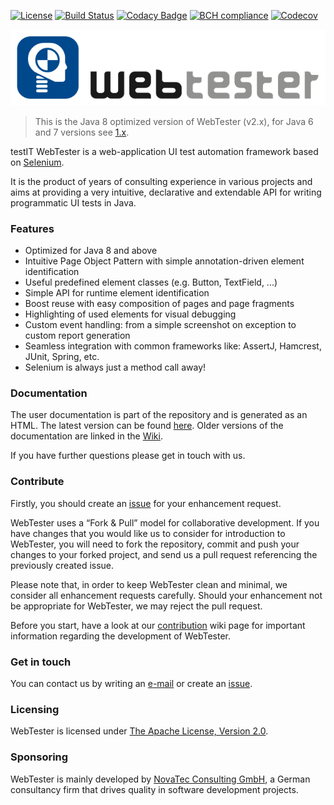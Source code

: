 [![License](https://img.shields.io/badge/License-Apache%20License%202.0-brightgreen.svg)][10]
[![Build Status](https://travis-ci.org/testIT-WebTester/webtester2-core.svg?branch=master)][11]
[![Codacy Badge](https://api.codacy.com/project/badge/Grade/8e27ea2197814283bd971e816ae549fb)][12]
[![BCH compliance](https://bettercodehub.com/edge/badge/testIT-WebTester/webtester2-core)][13]
[![Codecov](https://codecov.io/gh/testIT-WebTester/webtester2-core/branch/master/graph/badge.svg)][14]

![testIT WebTester](logo.png)

> This is the Java 8 optimized version of WebTester (v2.x), for Java 6 and 7 versions see [1.x][1].

testIT WebTester is a web-application UI test automation framework based on [Selenium][2].

It is the product of years of consulting experience in various projects and 
aims at providing a very intuitive, declarative and extendable API for writing 
programmatic UI tests in Java.

### Features

- Optimized for Java 8 and above
- Intuitive Page Object Pattern with simple annotation-driven element identification
- Useful predefined element classes (e.g. Button, TextField, ...)
- Simple API for runtime element identification
- Boost reuse with easy composition of pages and page fragments
- Highlighting of used elements for visual debugging
- Custom event handling: from a simple screenshot on exception to custom report generation
- Seamless integration with common frameworks like: AssertJ, Hamcrest, JUnit, Spring, etc.
- Selenium is always just a method call away!

### Documentation

The user documentation is part of the repository and is generated as an HTML.
The latest version can be found [here][3].
Older versions of the documentation are linked in the  [Wiki][4].

If you have further questions please get in touch with us.

### Contribute

Firstly, you should create an [issue][5] 
for your enhancement request.

WebTester uses a “Fork & Pull” model for collaborative development. If you have changes that you 
would like us to consider for introduction to WebTester, you will need to fork the repository, 
commit and push your changes to your forked project, and send us a pull request referencing the 
previously created issue.

Please note that, in order to keep WebTester clean and minimal, we consider all enhancement requests 
carefully. Should your enhancement not be appropriate for WebTester, we may reject the pull request.

Before you start, have a look at our [contribution][6] wiki page for important information regarding the development of 
WebTester.

### Get in touch

You can contact us by writing an [e-mail][7] or create an [issue][5].

### Licensing

WebTester is licensed under [The Apache License, Version 2.0][8].

### Sponsoring

WebTester is mainly developed by [NovaTec Consulting GmbH][9], 
a German consultancy firm that drives quality in software development projects.

[1]: https://github.com/testIT-WebTester/webtester-core
[2]: http://www.seleniumhq.org
[3]: https://oss.sonatype.org/service/local/artifact/maven/redirect?r=snapshots&g=info.novatec.testit&a=webtester-documentation&v=LATEST&e=html
[4]: https://github.com/testIT-WebTester/webtester2-core/wiki
[5]: https://github.com/testIT-WebTester/webtester2-core/issues
[6]: https://github.com/testIT-WebTester/webtester2-core/wiki/Contribution
[7]: mailto:webtester@novatec-gmbh.de
[8]: http://www.apache.org/licenses/LICENSE-2.0.txt
[9]: http://www.novatec-gmbh.de

[10]:http://www.apache.org/licenses/LICENSE-2.0.txt
[11]:https://travis-ci.org/testIT-WebTester/webtester2-core
[12]:https://www.codacy.com/app/github_64/webtester2-core
[13]:https://bettercodehub.com/results/testIT-WebTester/webtester2-core
[14]:https://codecov.io/gh/testIT-WebTester/webtester2-core
